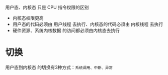 用户态、内核态 只是 CPU 指令权限的区别

- 内核态权限更高
- 用户态的代码必须由 用户线程 去执行、内核态的代码必须由 内核线程 去执行
- 硬件资源、系统内核数据 的访问都必须由内核态去执行





# 切换

 用户态到内核态 的切换有3种方式：`系统调用、中断、异常`